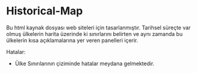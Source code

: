 # Historical-Map
Bu html kaynak dosyası web siteleri için tasarlanmıştır. Tarihsel süreçte var olmuş ülkelerin harita üzerinde ki sınırlarını belirten ve aynı zamanda bu ülkelerin kısa açıklamalarına yer veren panelleri içerir.

Hatalar: 
- Ülke Sınırılarının çiziminde hatalar meydana gelmektedir.

